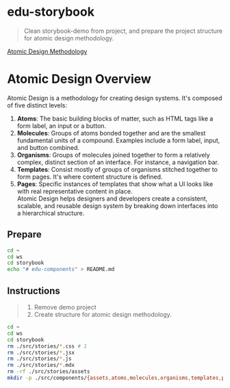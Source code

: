# edu-storybook

> Clean storybook-demo from project, and prepare the project structure for atomic design methodology.

[Atomic Design Methodology](https://atomicdesign.bradfrost.com/chapter-2/)

# Atomic Design Overview
Atomic Design is a methodology for creating design systems. It's composed of five distinct levels:  
1. **Atoms**: The basic building blocks of matter, such as HTML tags like a form label, an input or a button.  
2. **Molecules**: Groups of atoms bonded together and are the smallest fundamental units of a compound. Examples include a form label, input, and button combined.  
3. **Organisms**: Groups of molecules joined together to form a relatively complex, distinct section of an interface. For instance, a navigation bar.  
4. **Templates**: Consist mostly of groups of organisms stitched together to form pages. It's where content structure is defined.  
5. **Pages**: Specific instances of templates that show what a UI looks like with real representative content in place.  
Atomic Design helps designers and developers create a consistent, scalable, and reusable design system by breaking down interfaces into a hierarchical structure.  

## Prepare

> 

```bash
cd ~
cd ws
cd storybook
echo "# edu-components" > README.md
```


## Instructions

> 1. Remove demo project
> 2. Create structure for atomic design methodology.
>

```bash
cd ~
cd ws
cd storybook
rm ./src/stories/*.css # 1
rm ./src/stories/*.jsx
rm ./src/stories/*.js
rm ./src/stories/*.mdx
rm -rf ./src/stories/assets
mkdir -p ./src/components/{assets,atoms,molecules,organisms,templates,pages} # 2
```
